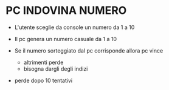 # PC INDOVINA NUMERO


- L'utente sceglie da console un numero da 1 a 10

- Il pc genera un numero casuale da 1 a 10

- Se il numero sorteggiato dal pc  corrisponde allora pc vince
    - altrimenti perde
    - bisogna dargli degli indizi 

- perde dopo 10 tentativi

